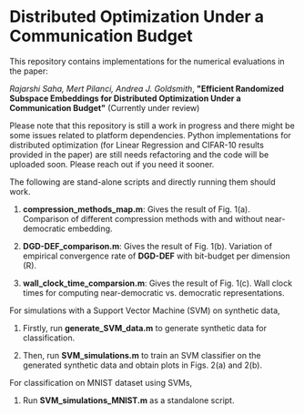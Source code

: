 # Distributed Optimization Under a Communication Budget
This repository contains implementations for the numerical evaluations in the paper:

*Rajarshi Saha, Mert Pilanci, Andrea J. Goldsmith*, **"Efficient Randomized Subspace Embeddings for Distributed Optimization Under a Communication Budget"** (Currently under review)

Please note that this repository is still a work in progress and there might be some issues related to platform dependencies. Python implementations for distributed optimization (for Linear Regression and CIFAR-10 results provided in the paper) are still needs refactoring and the code will be uploaded soon. Please reach out if you need it sooner.

The following are stand-alone scripts and directly running them should work.

1. **compression_methods_map.m**: Gives the result of Fig. 1(a). Comparison of different compression methods with and without near-democratic embedding.

2. **DGD-DEF_comparison.m**: Gives the result of Fig. 1(b). Variation of empirical convergence rate of **DGD-DEF** with bit-budget per dimension (R).

3. **wall_clock_time_comparsion.m**: Gives the result of Fig. 1(c). Wall clock times for computing near-democratic vs. democratic representations.

For simulations with a Support Vector Machine (SVM) on synthetic data,

1. Firstly, run **generate_SVM_data.m** to generate synthetic data for classification.

2. Then, run **SVM_simulations.m** to train an SVM classifier on the generated synthetic data and obtain plots in Figs. 2(a) and 2(b).

For classification on MNIST dataset using SVMs,

1. Run **SVM_simulations_MNIST.m** as a standalone script.



